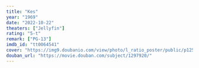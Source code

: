 ```yaml
---
title: "Kes"
year: "1969"
date: "2022-10-22"
theaters: ["Jellyfin"]
rating: "5-t"
remark: ["PG-13"]
imdb_id: "tt0064541"
cover: "https://img9.doubanio.com/view/photo/l_ratio_poster/public/p1259504415.jpg"
douban_url: "https://movie.douban.com/subject/1297920/"
---
```


